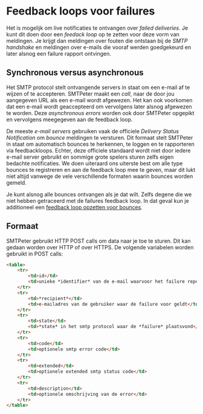 # Feedback loops voor failures

Het is mogelijk om live notificaties te ontvangen over *failed deliveries*.
Je kunt dit doen door een *feedack loop* op te zetten voor deze vorm van
meldingen. Je krijgt dan meldingen over fouten die ontstaan bij de
*SMTP handshake* en meldingen over e-mails die vooraf werden goedgekeurd 
en later alsnog een failure rapport ontvingen.


## Synchronous versus asynchronous

Het SMTP protocol stelt ontvangende servers in staat om een e-mail af te 
wijzen of te accepteren. SMTPeter maakt een *call*, naar de door jou 
aangegeven URL als een e-mail wordt afgewezen. Het kan ook voorkomen dat
een e-mail wordt geaccepteerd om vervolgens later alsnog afgewezen te worden.
Deze *asynchronous errors* worden ook door SMTPeter opgepikt en vervolgens
meegegeven aan de feedback loop.

De meeste *e-mail servers* gebruiken vaak de officiele *Delivery Status Notification*
om *bounce* meldingen te versturen. Dit formaat stelt SMTPeter in staat om automatisch
bounces te herkennen, te loggen en te rapporteren via feedbackloops. Echter,
deze officiele standaard wordt niet door iedere e-mail server gebruikt en
sommige grote spelers sturen zelfs eigen bedachte notificaties. We doen uiteraard
ons uiterste best om alle type bounces te registreren en aan de feedback loop
mee te geven, maar dit lukt niet altijd vanwege de vele verschillende formaten
waarin bounces worden gemeld. 

Je kunt alsnog alle bounces ontvangen als je dat wilt. Zelfs degene die we niet
hebben getraceerd met de failures feedback loop. 
In dat geval kun je additioneel een [feedback loop opzetten voor bounces](feedback-bounces).


## Formaat

SMTPeter gebruikt HTTP POST calls om data naar je toe te sturen. Dit kan gedaan
worden over HTTP of over HTTPS. De volgende variabelen worden gebruikt in POST 
calls:

```html
<table>
    <tr>
        <td>id</td>
        <td>unieke *identifier* van de e-mail waarvoor het failure report geldt</td>
    </tr>
    <tr>
        <td>*recipient*</td>
        <td>e-mailadres van de gebruiker waar de failure voor geldt</td>
    </tr>
    <tr>
        <td>state</td>
        <td>*state* in het smtp protocol waar de *failure* plaatsvond</td>
    </tr>
    <tr>
        <td>code</td>
        <td>optionele smtp error code</td>
    </tr>
    <tr>
        <td>extended</td>
        <td>optionele extended smtp status code</td>
    </tr>
    <tr>
        <td>description</td>
        <td>optionele omschrijving van de error</td>
    </tr>
</table>
```